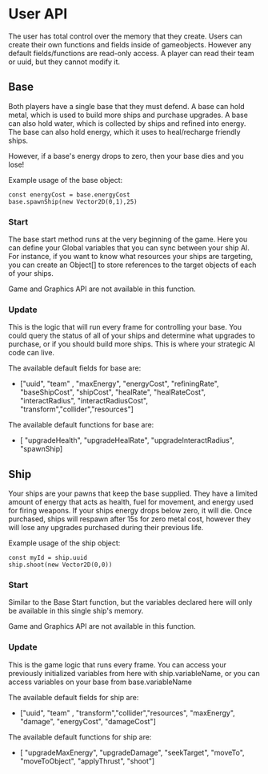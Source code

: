 # User API

The user has total control over the memory that they create. Users can create their own functions and fields inside of gameobjects. However any default fields/functions are read-only access. A player can read their team or uuid, but they cannot modify it. 

## Base

Both players have a single base that they must defend.
A base can hold metal, which is used to build more ships and purchase upgrades.
A base can also hold water, which is collected by ships and refined into energy. The base can also hold energy, which it uses to heal/recharge friendly ships.

However, if a base's energy drops to zero, then your base dies and you lose!

Example usage of the base object:  

    const energyCost = base.energyCost
    base.spawnShip(new Vector2D(0,1),25)

### Start

The base start method runs at the very beginning of the game. Here you can define your Global variables that you can sync between your ship AI. For instance, if you want to know what resources your ships are targeting, you can create an Object[] to store references to the target objects of each of your ships.

Game and Graphics API are not available in this function.

### Update

This is the logic that will run every frame for controlling your base. You could query the status of all of your ships and determine what upgrades to purchase, or if you should build more ships. This is where your strategic AI code can live.

The available default fields for base are:

-  ["uuid", "team" , "maxEnergy", "energyCost", "refiningRate", 
    "baseShipCost", "shipCost", "healRate", "healRateCost", "interactRadius", 
    "interactRadiusCost", "transform","collider","resources"]

The available default functions for base are:

-  [ "upgradeHealth", "upgradeHealRate", 
            "upgradeInteractRadius", "spawnShip]

## Ship

Your ships are your pawns that keep the base supplied. They have a limited amount of energy that acts as health, fuel for movement, and energy used for firing weapons. If your ships energy drops below zero, it will die. Once purchased, ships will respawn after 15s for zero metal cost, however they will lose any upgrades purchased during their previous life.

Example usage of the ship object:  

    const myId = ship.uuid
    ship.shoot(new Vector2D(0,0))

### Start

Similar to the Base Start function, but the variables declared here will only be available in this single ship's memory.

Game and Graphics API are not available in this function.

### Update

This is the game logic that runs every frame. You can access your previously initialized variables from here with ship.variableName, or you can access variables on your base from base.variableName

The available default fields for ship are:

-  ["uuid", "team" , "transform","collider","resources", "maxEnergy", 
    "damage", "energyCost", "damageCost"]

The available default functions for ship are:

-  [ "upgradeMaxEnergy", "upgradeDamage", "seekTarget", 
            "moveTo", "moveToObject", "applyThrust", "shoot"]

